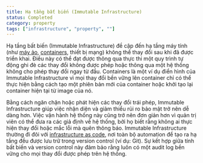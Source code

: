 ```yaml
---
title: Hạ tầng bất biến (Immutable Infrastructure)
status: Completed
category: property
tags: ["infrastructure", "property", ""]
---
```


Hạ tầng bất biến (Immutable Infrastructure) đề cập đến hạ tầng máy tính (như [máy ảo](/virtual-machine/), [containers](/container/), thiết bị mạng) không thể thay đổi sau khi đã được triển khai. Điều này có thể đạt được thông qua thực thi một quy trình tự động ghi đè các thay đổi không được phép hoặc thông qua một hệ thống không cho phép thay đổi ngay từ đầu. Containers là một ví dụ điển hình của Immutable Infrastructure vì mọi thay đổi bền vững lên container chỉ có thể thực hiện bằng cách tạo một phiên bản mới của container hoặc khởi tạo lại container hiện tại từ image của nó.

Bằng cách ngăn chặn hoặc phát hiện các thay đổi trái phép, Immutable Infrastructure giúp việc nhận diện và giảm thiểu rủi ro bảo mật trở nên dễ dàng hơn. Việc vận hành hệ thống này cũng trở nên đơn giản hơn vì quản trị viên có thể đưa ra các giả định về hệ thống, bởi họ biết rằng không ai thực hiện thay đổi hoặc mắc lỗi mà quên thông báo. Immutable Infrastructure thường đi đôi với [infrastructure as code](/infrastructure-as-code/), nơi toàn bộ automation để tạo ra hạ tầng đều được lưu trữ trong version control (ví dụ: Git). Sự kết hợp giữa tính bất biến và version control này đảm bảo rằng luôn có một audit log bền vững cho mọi thay đổi được phép trên hệ thống.
